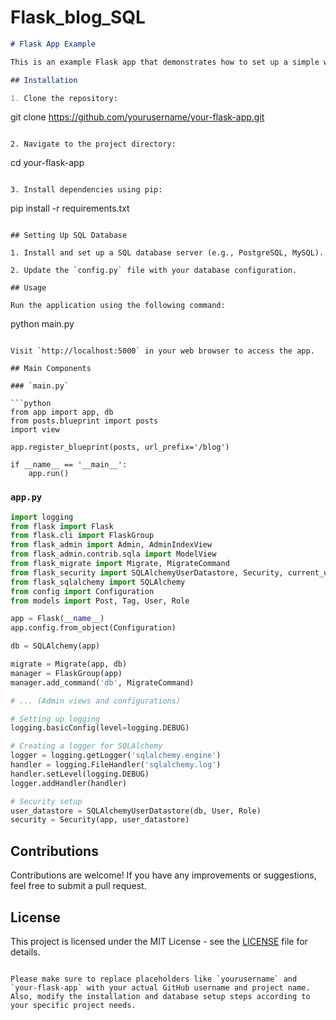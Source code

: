 # Flask_blog_SQL

```markdown
# Flask App Example

This is an example Flask app that demonstrates how to set up a simple web application using Flask framework.

## Installation

1. Clone the repository:

```
git clone https://github.com/yourusername/your-flask-app.git
```

2. Navigate to the project directory:

```
cd your-flask-app
```

3. Install dependencies using pip:

```
pip install -r requirements.txt
```

## Setting Up SQL Database

1. Install and set up a SQL database server (e.g., PostgreSQL, MySQL).

2. Update the `config.py` file with your database configuration.

## Usage

Run the application using the following command:

```
python main.py
```

Visit `http://localhost:5000` in your web browser to access the app.

## Main Components

### `main.py`

```python
from app import app, db
from posts.blueprint import posts
import view

app.register_blueprint(posts, url_prefix='/blog')

if __name__ == '__main__':
    app.run()
```

### `app.py`

```python
import logging
from flask import Flask
from flask.cli import FlaskGroup
from flask_admin import Admin, AdminIndexView
from flask_admin.contrib.sqla import ModelView
from flask_migrate import Migrate, MigrateCommand
from flask_security import SQLAlchemyUserDatastore, Security, current_user
from flask_sqlalchemy import SQLAlchemy
from config import Configuration
from models import Post, Tag, User, Role

app = Flask(__name__)
app.config.from_object(Configuration)

db = SQLAlchemy(app)

migrate = Migrate(app, db)
manager = FlaskGroup(app)
manager.add_command('db', MigrateCommand)

# ... (Admin views and configurations)

# Setting up logging
logging.basicConfig(level=logging.DEBUG)

# Creating a logger for SQLAlchemy
logger = logging.getLogger('sqlalchemy.engine')
handler = logging.FileHandler('sqlalchemy.log')
handler.setLevel(logging.DEBUG)
logger.addHandler(handler)

# Security setup
user_datastore = SQLAlchemyUserDatastore(db, User, Role)
security = Security(app, user_datastore)
```

## Contributions

Contributions are welcome! If you have any improvements or suggestions, feel free to submit a pull request.

## License

This project is licensed under the MIT License - see the [LICENSE](LICENSE) file for details.
```

Please make sure to replace placeholders like `yourusername` and `your-flask-app` with your actual GitHub username and project name. Also, modify the installation and database setup steps according to your specific project needs.
